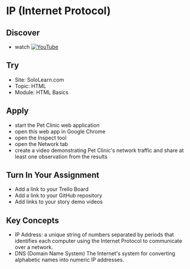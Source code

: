 # IP (Internet Protocol)

## Discover
-  watch [![YouTube](https://i.ytimg.com/vi/lHPkQfMu27w/default.jpg)](https://www.youtube.com/watch?v=WqpG1LZq4N8)

## Try
- Site: SoloLearn.com
- Topic: HTML
- Module: HTML Basics

## Apply
- start the Pet Clinic web application
- open this web app in Google Chrome
- open the Inspect tool
- open the Network tab
- create a video demonstrating Pet Clinic's network traffic and share at least one observation from the results

## Turn In Your Assignment
- Add a link to your Trello Board
- Add a link to your GitHub repository
- Add links to your story demo videos

## Key Concepts
- IP Address: a unique string of numbers separated by periods that identifies each computer using the Internet Protocol to communicate over a network.
- DNS (Domain Name System) The Internet's system for converting alphabetic names into numeric IP addresses.
